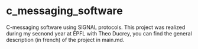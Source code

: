 # c_messaging_software

C-messaging software using SIGNAL protocols.
This project was realized during my secnond year at EPFL with Theo Ducrey, you can find the general description (in french) of the project in main.md.
